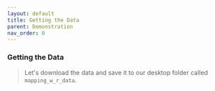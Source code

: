 ```yaml
---
layout: default
title: Getting the Data
parent: Demonstration
nav_order: 0
---
```


### **Getting the Data**
> Let's download the data and save it to our desktop folder called `mapping_w_r_data`. 
